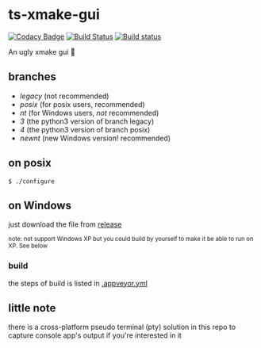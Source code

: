 # ts-xmake-gui

[![Codacy Badge](https://api.codacy.com/project/badge/Grade/3e71f53ba7774984929858de3490f1d9)](https://www.codacy.com/app/TitanSnow/ts-xmake-gui?utm_source=github.com&utm_medium=referral&utm_content=TitanSnow/ts-xmake-gui&utm_campaign=badger)
[![Build Status](https://travis-ci.org/TitanSnow/ts-xmake-gui.svg)](https://travis-ci.org/TitanSnow/ts-xmake-gui)
[![Build status](https://ci.appveyor.com/api/projects/status/4rvf8go6kjy6ds9l?svg=true)](https://ci.appveyor.com/project/TitanSnow/ts-xmake-gui)

An ugly xmake gui :tada:

## branches

* *legacy* (not recommended)
* *posix* (for posix users, recommended)
* *nt* (for Windows users, *not* recommended)
* *3* (the python3 version of branch legacy)
* *4* (the python3 version of branch posix)
* *newnt* (new Windows version! recommended)

## on posix
```console
$ ./configure
```

## on Windows
just download the file from [release](https://github.com/TitanSnow/ts-xmake-gui/releases)

<sub>note: not support Windows XP but you could build by yourself to make it be able to run on XP. See below</sub>

### build
the steps of build is listed in [.appveyor.yml](https://github.com/TitanSnow/ts-xmake-gui/blob/newnt/.appveyor.yml)

## little note
there is a cross-platform pseudo terminal (pty) solution in this repo to capture console app's output if you're interested in it
